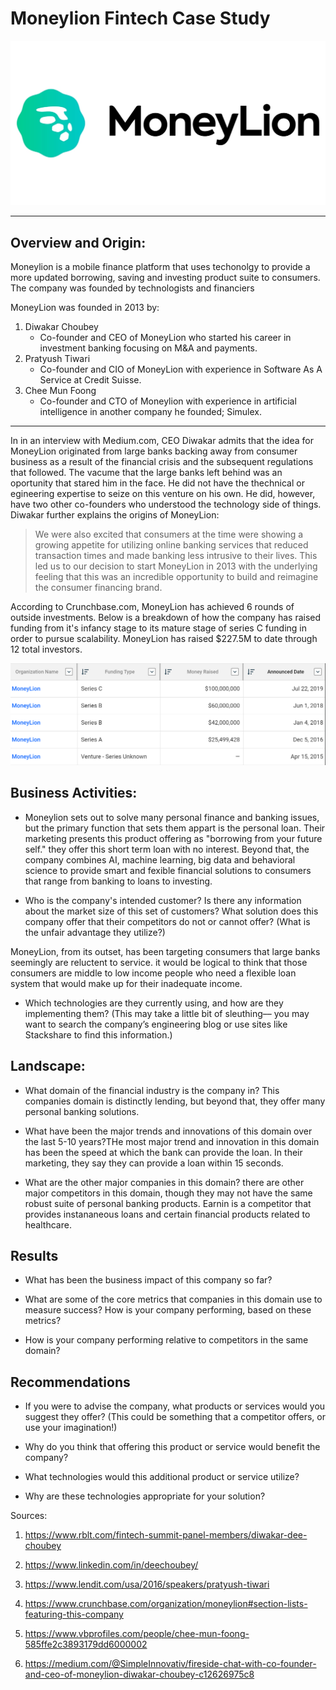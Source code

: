 # Moneylion Fintech Case Study

![Lion_Logo](images/Money_Lion_Logo.jpg)
***
##  Overview and Origin:


Moneylion is a mobile finance platform that uses techonolgy to provide a more updated borrowing, saving and investing product suite to consumers. The company was founded by technologists and financiers

MoneyLion was founded in 2013 by:
   
1. Diwakar Choubey 
     - Co-founder and CEO of MoneyLion who started his career in investment banking focusing on M&A and payments.
2. Pratyush Tiwari 
     - Co-founder and CIO of MoneyLion with experience in Software As A Service at Credit Suisse.
3. Chee Mun Foong 
    - Co-founder and CTO of Moneylion with experience in artificial intelligence in another company he founded; Simulex.

***    
  
In in an interview with Medium.com, CEO Diwakar admits that the idea for MoneyLion originated from large banks backing away from consumer business as a result of the financial crisis and the subsequent regulations that followed. The vacume that the large banks left behind was an oportunity that stared him in the face. He did not have the thechnical or egineering expertise to seize on this venture on his own. He did, however, have two other co-founders who understood the technology side of things. Diwakar further explains the origins of MoneyLion:

 > We were also excited that consumers at the time were showing a growing appetite for utilizing online banking services that reduced transaction times and made banking less intrusive to their lives. This led us to our decision to start MoneyLion in 2013 with the underlying feeling that this was an incredible opportunity to build and reimagine the consumer financing brand. 

According to Crunchbase.com, MoneyLion has achieved 6 rounds of outside investments. Below is a breakdown of how the company has raised funding from it's infancy stage to its mature stage of series C funding in order to pursue scalability. MoneyLion has raised $227.5M to date through 12 total investors. 

![Funding_image](images/Money_Lion_Funding.PNG)


## Business Activities:

* Moneylion sets out to solve many personal finance and banking issues, but the primary function that sets them appart is the personal loan. Their marketing presents this product offering as "borrowing from your future self." they offer this short term loan with no interest. Beyond that, the company combines AI, machine learning, big data and behavioral science to provide smart and fexible financial solutions to consumers that range from banking to loans to investing. 

* Who is the company's intended customer?  Is there any information about the market size of this set of customers?
What solution does this company offer that their competitors do not or cannot offer? (What is the unfair advantage they utilize?)

MoneyLion, from its outset, has been targeting consumers that large banks seemingly are reluctent to service. it would be logical to think that those consumers are middle to low income people who need a flexible loan system that would make up for their inadequate income. 

* Which technologies are they currently using, and how are they implementing them? (This may take a little bit of sleuthing–– you may want to search the company’s engineering blog or use sites like Stackshare to find this information.)


## Landscape:

* What domain of the financial industry is the company in? This companies domain is distinctly lending, but beyond that, they offer many personal banking solutions. 

* What have been the major trends and innovations of this domain over the last 5-10 years?THe most major trend and innovation in this domain has been the speed at which the bank can provide the loan. In their marketing, they say they can provide a loan within 15 seconds. 

* What are the other major companies in this domain?
there are other major competitors in this domain, though they may not have the same robust suite of personal banking products. Earnin is a competitor that provides instananeous loans and certain financial products related to healthcare.

## Results

* What has been the business impact of this company so far?

* What are some of the core metrics that companies in this domain use to measure success? How is your company performing, based on these metrics?

* How is your company performing relative to competitors in the same domain?


## Recommendations

* If you were to advise the company, what products or services would you suggest they offer? (This could be something that a competitor offers, or use your imagination!) 

* Why do you think that offering this product or service would benefit the company?

* What technologies would this additional product or service utilize? 

* Why are these technologies appropriate for your solution?



Sources:
1. https://www.rblt.com/fintech-summit-panel-members/diwakar-dee-choubey

2. https://www.linkedin.com/in/deechoubey/

3. https://www.lendit.com/usa/2016/speakers/pratyush-tiwari

4. https://www.crunchbase.com/organization/moneylion#section-lists-featuring-this-company

5. https://www.vbprofiles.com/people/chee-mun-foong-585ffe2c3893179dd6000002

6. https://medium.com/@SimpleInnovativ/fireside-chat-with-co-founder-and-ceo-of-moneylion-diwakar-choubey-c12626975c8
